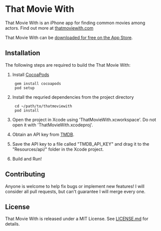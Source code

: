 That Movie With
===============

That Movie With is an iPhone app for finding common movies among actors. Find out more at [thatmoviewith.com](http://thatmoviewith.com)

That Movie With can be [downloaded for free on the App Store](https://itunes.apple.com/us/app/that-movie-with/id892972135?mt=8).


Installation
------------

The following steps are required to build the That Movie With:

1. Install [CocoaPods](http://cocoapods.org)

		gem install cocoapods
		pod setup

2. Install the requried dependencies from the project directory
		
		cd ~/path/to/thatmoviewith
		pod install

3. Open the project in Xcode using 'ThatMovieWith.xcworkspace'. Do not open it with 'ThatMovieWith.xcodeproj'.

4. Obtain an API key from [TMDB](http://www.themoviedb.org/documentation/api).

5. Save the API key to a file called "TMDB_API_KEY" and drag it to the "Resources/api/" folder in the Xcode project.

6. Build and Run!

Contributing
------------

Anyone is welcome to help fix bugs or implement new features! I will consider all pull requests, but can't guarantee I will merge every one.

License
-------

That Movie With is released under a MIT License. See [LICENSE.md](https://github.com/jayhickey/thatmoviewith/blob/develop/LICENSE.md) for details.

